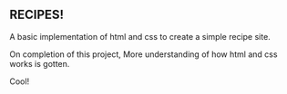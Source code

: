 ## RECIPES!

A basic implementation of html and css to create a simple recipe site.

On completion of this project, More understanding of how html and css works is gotten.

Cool!

